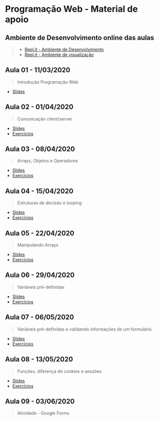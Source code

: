 # Programação Web - Material de apoio

## Ambiente de Desenvolvimento online das aulas

> - [Repl.it - Ambiente de Desenvolvimento](https://repl.it/@wagnerssouza/programacao-web)
> - [Repl.it - Ambiente de visualização](https://programacao-web.wagnerssouza.repl.co)

## Aula 01 - 11/03/2020

> Introdução Programação Web

- [Slides](https://github.com/wagnerssouza/uninove/tree/master/programacao-web/aula-01/Aula01-IntroducaoPHP.pdf)

## Aula 02 - 01/04/2020

> Comunicação client/server

- [Slides](https://github.com/wagnerssouza/uninove/tree/master/programacao-web/aula-02/Aula02-Comunicacao-client-server.pdf)
- [Exercícios](https://github.com/wagnerssouza/uninove/tree/master/programacao-web/aula-02)

## Aula 03 - 08/04/2020

> Arrays, Objetos e Operadores

- [Slides](https://github.com/wagnerssouza/uninove/tree/master/programacao-web/aula-03/Aula03-08_04_2020-Arrays-Objetos-Operadores.pdf)
- [Exercícios](https://github.com/wagnerssouza/uninove/tree/master/programacao-web/aula-03)

## Aula 04 - 15/04/2020

> Estruturas de decisão e looping

- [Slides](https://github.com/wagnerssouza/uninove/tree/master/programacao-web/aula-04/Aula04-15_04_2020-Estruturas-de-decisao-e-looping.pdf)
- [Exercícios](https://github.com/wagnerssouza/uninove/tree/master/programacao-web/aula-04)

## Aula 05 - 22/04/2020

> Manipulando Arrays

- [Slides](https://github.com/wagnerssouza/uninove/tree/master/programacao-web/aula-05/Aula05-22_04_2020-manipulacaoo_de_arrays.pdf)
- [Exercícios](https://github.com/wagnerssouza/uninove/tree/master/programacao-web/aula-05)

## Aula 06 - 29/04/2020

> Variáveis pré-definidas

- [Slides](https://github.com/wagnerssouza/uninove/tree/master/programacao-web/aula-06/Aula06-29_04_2020-variaveis-pre-definidas.pdf)
- [Exercícios](https://github.com/wagnerssouza/uninove/tree/master/programacao-web/aula-06)

## Aula 07 - 06/05/2020

> Variáveis pré-definidas e validando informações de um formulário

- [Slides](https://github.com/wagnerssouza/uninove/tree/master/programacao-web/aula-07/aula07_06_05_2020_resgatando_informacoes_de_formularios.pdf)
- [Exercícios](https://github.com/wagnerssouza/uninove/tree/master/programacao-web/aula-07)

## Aula 08 - 13/05/2020

> Funções, diferença de cookies e sessões

- [Slides](https://github.com/wagnerssouza/uninove/tree/master/programacao-web/aula-08/aula08_13_05_2020_funcoes_diferenca_de_cookies_e_sessoes.pdf)
- [Exercícios](https://github.com/wagnerssouza/uninove/tree/master/programacao-web/aula-08)

## Aula 09 - 03/06/2020

> Atividade - Google Forms
